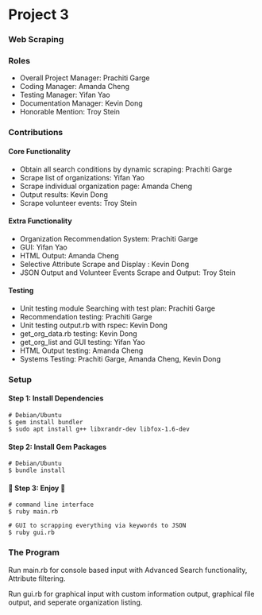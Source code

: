 # Project 3
### Web Scraping

### Roles
* Overall Project Manager: Prachiti Garge
* Coding Manager: Amanda Cheng
* Testing Manager: Yifan Yao
* Documentation Manager: Kevin Dong
* Honorable Mention: Troy Stein

### Contributions

#### Core Functionality
* Obtain all search conditions by dynamic scraping: Prachiti Garge
* Scrape list of organizations: Yifan Yao
* Scrape individual organization page: Amanda Cheng
* Output results: Kevin Dong
* Scrape volunteer events: Troy Stein

#### Extra Functionality
* Organization Recommendation System: Prachiti Garge
* GUI: Yifan Yao
* HTML Output: Amanda Cheng
* Selective Attribute Scrape and Display : Kevin Dong
* JSON Output and Volunteer Events Scrape and Output: Troy Stein

#### Testing
* Unit testing module Searching with test plan: Prachiti Garge
* Recommendation testing: Prachiti Garge
* Unit testing output.rb with rspec: Kevin Dong
* get_org_data.rb testing: Kevin Dong
* get_org_list and GUI testing: Yifan Yao
* HTML Output testing: Amanda Cheng
* Systems Testing: Prachiti Garge, Amanda Cheng, Kevin Dong

### Setup

#### Step 1: Install Dependencies

```
# Debian/Ubuntu
$ gem install bundler
$ sudo apt install g++ libxrandr-dev libfox-1.6-dev
```

#### Step 2: Install Gem Packages

```
# Debian/Ubuntu
$ bundle install
```

#### :beers: Step 3: Enjoy :beers:

```
# command line interface
$ ruby main.rb

# GUI to scrapping everything via keywords to JSON
$ ruby gui.rb 
```

### The Program

Run main.rb for console based input with Advanced Search functionality, Attribute filtering.

Run gui.rb for graphical input with custom information output, graphical file output, and seperate organization listing.